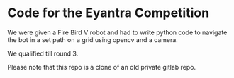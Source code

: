 # Code for the Eyantra Competition

We were given a Fire Bird V robot and had to write python code to navigate the bot in a set path on a grid using opencv and a camera. 

We qualified till round 3.

Please note that this repo is a clone of an old private gitlab repo.